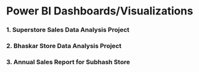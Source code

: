 # Power BI Dashboards/Visualizations

### 1. Superstore Sales Data Analysis Project

### 2. Bhaskar Store Data Analysis Project

### 3. Annual Sales Report for Subhash Store
   
